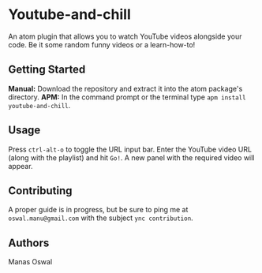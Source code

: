 # Youtube-and-chill
An atom plugin that allows you to watch YouTube videos alongside your code. Be it some random funny videos or a learn-how-to!

## Getting Started
**Manual:** Download the repository and extract it into the atom package's directory.
**APM:** In the command prompt or the terminal type `apm install youtube-and-chill`.

## Usage
Press `ctrl-alt-o` to toggle the URL input bar.
Enter the YouTube video URL (along with the playlist) and hit `Go!`.
A new panel with the required video will appear.

## Contributing
A proper guide is in progress, but be sure to ping me at `oswal.manu@gmail.com` with the subject `ync contribution`.

## Authors
Manas Oswal
